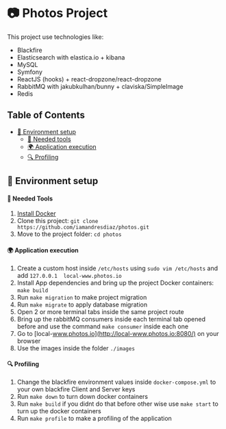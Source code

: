 # 📷 Photos Project

This project use technologies like:

* Blackfire
* Elasticsearch with elastica.io + kibana
* MySQL
* Symfony
* ReactJS (hooks) + react-dropzone/react-dropzone
* RabbitMQ with jakubkulhan/bunny + claviska/SimpleImage
* Redis

<!-- TABLE OF CONTENTS -->
## Table of Contents

* [🚀 Environment setup](#-environment-setup)
  * [🐳 Needed tools](#-needed-tools)
  * [🌍 Application execution](#-application-execution)
  * [🔍 Profiling](#-profiling)


## 🚀 Environment setup 

#### 🐳 Needed Tools

1. [Install Docker](https://www.docker.com/get-started)
2. Clone this project: `git clone https://github.com/iamandresdiaz/photos.git`
3. Move to the project folder: `cd photos`

#### 🌍 Application execution

1. Create a custom host inside `/etc/hosts` using `sudo vim /etc/hosts` and add `127.0.0.1  local-www.photos.io`
2. Install App dependencies and bring up the project Docker containers: `make build`
3. Run `make migration` to make project migration
4. Run `make migrate` to apply database migration
5. Open 2 or more terminal tabs inside the same project route
6. Bring up the rabbitMQ consumers inside each terminal tab opened before and use the command `make consumer` inside 
each one
7. Go to [local-www.photos.io](http://local-www.photos.io:8080/) on your browser
8. Use the images inside the folder `./images` 

#### 🔍 Profiling

1. Change the blackfire environment values inside `docker-compose.yml` to your own blackfire Client and Server keys
2. Run `make down` to turn down docker containers
3. Run `make build` if you didnt do that before other wise use `make start` to turn up the docker containers
4. Run `make profile` to make a profiling of the application